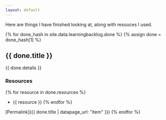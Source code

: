 ```yaml
---
layout: default
---
```


Here are things I have finished looking at, along with resouces I used.

{% for done_hash in site.data.learningbacklog.done %}
{% assign done = done_hash[1] %}
## {{ done.title }}
{{ done.details }}
### Resources
{% for resource in done.resources %}
- {{ resource }}
{% endfor %}

[Permalink]({{ done.title | datapage_url: "item" }})
{% endfor %}